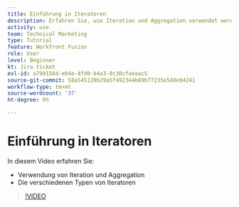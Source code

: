 ```yaml
---
title: Einführung in Iteratoren
description: Erfahren Sie, wie Iteration und Aggregation verwendet werden, und über verschiedene Typen von Iteratoren in [!DNL Adobe Workfront Fusion].
activity: use
team: Technical Marketing
type: Tutorial
feature: Workfront Fusion
role: User
level: Beginner
kt: Jira ticket
exl-id: a790156d-e04e-4fd0-b4a3-9c30cfaeaac5
source-git-commit: 58a545120b29a5f492344b89b77235e548e94241
workflow-type: tm+mt
source-wordcount: '37'
ht-degree: 0%

---
```


# Einführung in Iteratoren

In diesem Video erfahren Sie:

* Verwendung von Iteration und Aggregation
* Die verschiedenen Typen von Iteratoren

>[!VIDEO](https://video.tv.adobe.com/v/335277/?quality=12)
